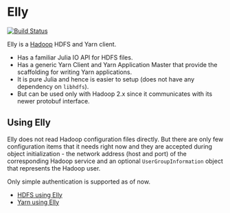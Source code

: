 # Elly

[![Build Status](https://travis-ci.org/tanmaykm/Elly.jl.svg?branch=master)](https://travis-ci.org/tanmaykm/Elly.jl)

Elly is a [Hadoop](https://hadoop.apache.org/) HDFS and Yarn client.

- Has a familiar Julia IO API for HDFS files.
- Has a generic Yarn Client and Yarn Application Master that provide the scaffolding for writing Yarn applications.
- It is pure Julia and hence is easier to setup (does not have any dependency on `libhdfs`).
- But can be used only with Hadoop 2.x since it communicates with its newer protobuf interface.

## Using Elly

Elly does not read Hadoop configuration files directly. But there are only few configuration items that it needs 
right now and they are accepted during object initialization - the network address (host and port) of the 
corresponding Hadoop service and an optional `UserGroupInformation` object that represents the Hadoop user.

Only simple authentication is supported as of now.

- [HDFS using Elly](HDFS.md)
- [Yarn using Elly](YARN.md)

